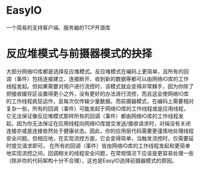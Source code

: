 # EasyIO
一个简易的支持客户端、服务器的TCP开源库

# 反应堆模式与前摄器模式的抉择
大部分网络IO库都是选择反应堆模式。反应堆模式在编码上更简单，且所有的回调（事件）包括连接建立、连接断开、收到新的数据等都可以由网络IO库的工作线程发起。但如果需要对用户进行流控时，该模式就会变得非常棘手，因为你除了把接收缓存区设置得更小之外，没有更好的办法进行流控，而且这会使网络IO库的工作线程疯狂运作，且每次仅传输少量数据。而前摄器模式，在编码上需要相对复杂一些，所有的回调（事件）可能发起于网络IO库的工作线程或是应用线程，它无法保证像反应堆模式那样所有的回调（事件）都由网络IO库的工作线程发起，因为你无法保证在应用线程向网络IO库提交发送/接收请求时，对端没有关闭连接亦或是连接依然处于健康状态。因此，你的应用层代码需要更谨慎地处理线程安全问题。但相应地，在实现流控方面，它会变得简单，当触发流控时，仅需要延时提交请求即可。
在所有的回调（事件）皆由网络IO库的工作线程发起和更简单地实现流控之间，回调相关的线程安全问题，在常规情况下应该是更容易处理一些（除非你的代码架构十分不合理），这也是EasyIO选择前摄器模式的原因。
